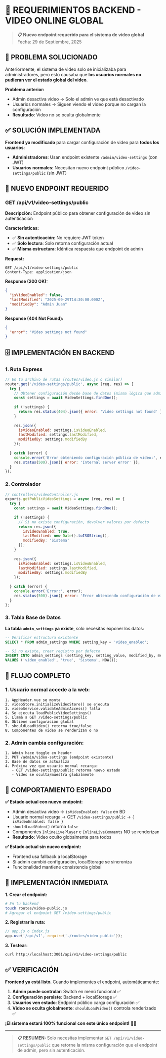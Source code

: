 # 🎥 REQUERIMIENTOS BACKEND - VIDEO ONLINE GLOBAL

> **📋 Nuevo endpoint requerido para el sistema de video global**  
> Fecha: 29 de Septiembre, 2025

## 🚨 PROBLEMA SOLUCIONADO

Anteriormente, el sistema de video solo se inicializaba para administradores, pero esto causaba que **los usuarios normales no pudieran ver el estado global del video**. 

**Problema anterior:**
- Admin desactiva video → Solo el admin ve que está desactivado  
- Usuarios normales → Siguen viendo el video porque no cargan la configuración
- **Resultado**: Video no se oculta globalmente 

## ✅ SOLUCIÓN IMPLEMENTADA

**Frontend ya modificado** para cargar configuración de video para **todos los usuarios**:
- **Administradores**: Usan endpoint existente `/admin/video-settings` (con JWT)
- **Usuarios normales**: Necesitan nuevo endpoint público `/video-settings/public` (sin JWT)

## 🔧 NUEVO ENDPOINT REQUERIDO

### **GET /api/v1/video-settings/public**

**Descripción:** Endpoint público para obtener configuración de video sin autenticación

**Características:**
- ✅ **Sin autenticación**: No requiere JWT token
- ✅ **Solo lectura**: Solo retorna configuración actual
- ✅ **Misma estructura**: Idéntica respuesta que endpoint de admin

**Request:**
```http
GET /api/v1/video-settings/public
Content-Type: application/json
```

**Response (200 OK):**
```json
{
  "isVideoEnabled": false,
  "lastModified": "2025-09-29T14:30:00.000Z",
  "modifiedBy": "Admin Juan"
}
```

**Response (404 Not Found):**
```json
{
  "error": "Video settings not found"
}
```

## 🗄️ IMPLEMENTACIÓN EN BACKEND

### **1. Ruta Express**
```javascript
// En tu archivo de rutas (routes/video.js o similar)
router.get('/video-settings/public', async (req, res) => {
  try {
    // Obtener configuración desde base de datos (misma lógica que admin)
    const settings = await VideoSettings.findOne();
    
    if (!settings) {
      return res.status(404).json({ error: 'Video settings not found' });
    }
    
    res.json({
      isVideoEnabled: settings.isVideoEnabled,
      lastModified: settings.lastModified,
      modifiedBy: settings.modifiedBy
    });
    
  } catch (error) {
    console.error('Error obteniendo configuración pública de video:', error);
    res.status(500).json({ error: 'Internal server error' });
  }
});
```

### **2. Controlador**
```javascript
// controllers/videoController.js
exports.getPublicVideoSettings = async (req, res) => {
  try {
    const settings = await VideoSettings.findOne();
    
    if (!settings) {
      // Si no existe configuración, devolver valores por defecto
      return res.json({
        isVideoEnabled: true,
        lastModified: new Date().toISOString(),
        modifiedBy: 'Sistema'
      });
    }
    
    res.json({
      isVideoEnabled: settings.isVideoEnabled,
      lastModified: settings.lastModified,
      modifiedBy: settings.modifiedBy
    });
    
  } catch (error) {
    console.error('Error:', error);
    res.status(500).json({ error: 'Error obteniendo configuración de video' });
  }
};
```

### **3. Tabla Base de Datos**

**La tabla `admin_settings` ya existe**, solo necesitas exponer los datos:

```sql
-- Verificar estructura existente
SELECT * FROM admin_settings WHERE setting_key = 'video_enabled';

-- Si no existe, crear registro por defecto
INSERT INTO admin_settings (setting_key, setting_value, modified_by, modified_at) 
VALUES ('video_enabled', 'true', 'Sistema', NOW());
```

## 🔄 FLUJO COMPLETO

### **1. Usuario normal accede a la web:**
```
1. AppHeader.vue se monta
2. videoStore.initializeVideoStore() se ejecuta  
3. videoService.validateAdminAccess() falla
4. Se ejecuta loadPublicVideoSettings()
5. Llama a GET /video-settings/public
6. Obtiene configuración global
7. shouldLoadVideo() retorna true/false
8. Componentes de video se renderizan o no
```

### **2. Admin cambia configuración:**
```  
1. Admin hace toggle en header
2. PUT /admin/video-settings (endpoint existente)
3. Base de datos se actualiza
4. Próxima vez que usuario normal recarga:
   - GET /video-settings/public retorna nuevo estado
   - Video se oculta/muestra globalmente
```

## 🎯 COMPORTAMIENTO ESPERADO

**✅ Estado actual con nuevo endpoint:**
- Admin desactiva video → `isVideoEnabled: false` en BD
- Usuario normal recarga → GET `/video-settings/public` → `{ isVideoEnabled: false }`
- `shouldLoadVideo()` retorna `false` 
- Componentes `InlineLivePlayer` e `InlineLiveComments` NO se renderizan
- **Resultado**: Video oculto globalmente para todos

**✅ Estado actual sin nuevo endpoint:**
- Frontend usa fallback a localStorage  
- Si admin cambió configuración, localStorage se sincroniza
- Funcionalidad mantiene consistencia global

## 🚀 IMPLEMENTACIÓN INMEDIATA

**1. Crear el endpoint:**
```bash
# En tu backend
touch routes/video-public.js
# Agregar el endpoint GET /video-settings/public
```

**2. Registrar la ruta:**
```javascript
// app.js o index.js
app.use('/api/v1', require('./routes/video-public'));
```

**3. Testear:**
```bash
curl http://localhost:3001/api/v1/video-settings/public
```

## ✅ VERIFICACIÓN

**Frontend ya está listo**. Cuando implementes el endpoint, automáticamente:

1. **Admin puede controlar**: Switch en menú funcional ✅
2. **Configuración persiste**: Backend + localStorage ✅  
3. **Usuarios ven estado**: Endpoint público carga configuración ✅
4. **Video se oculta globalmente**: `shouldLoadVideo()` controla renderizado ✅

**¡El sistema estará 100% funcional con este único endpoint!** 🎥✨

---

> **📋 RESUMEN:** Solo necesitas implementar `GET /api/v1/video-settings/public` que retorne la misma configuración que el endpoint de admin, pero sin autenticación.
